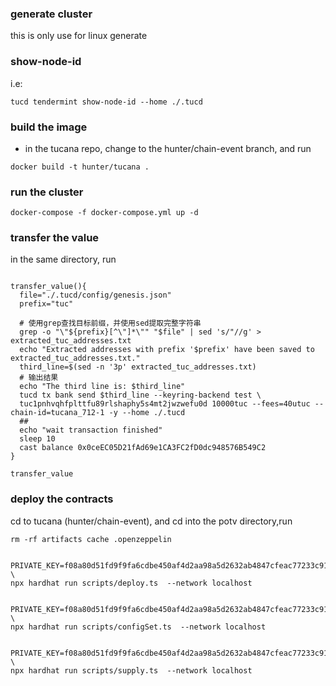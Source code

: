 ### generate cluster

this is only use for linux generate

### show-node-id
i.e: 
```shell
tucd tendermint show-node-id --home ./.tucd
```
### build the image

- in the tucana repo, change to the hunter/chain-event branch, and run
```shell
docker build -t hunter/tucana .
```

### run the cluster
```shell
docker-compose -f docker-compose.yml up -d
```

### transfer the value
in the same directory, run
```shell

transfer_value(){
  file="./.tucd/config/genesis.json"
  prefix="tuc"

  # 使用grep查找目标前缀，并使用sed提取完整字符串
  grep -o "\"${prefix}[^\"]*\"" "$file" | sed 's/"//g' > extracted_tuc_addresses.txt
  echo "Extracted addresses with prefix '$prefix' have been saved to extracted_tuc_addresses.txt."
  third_line=$(sed -n '3p' extracted_tuc_addresses.txt)
  # 输出结果
  echo "The third line is: $third_line"
  tucd tx bank send $third_line --keyring-backend test \
  tuc1pnhvqhfplttfu89rlshaphy5s4mt2jwzwefu0d 10000tuc --fees=40utuc --chain-id=tucana_712-1 -y --home ./.tucd
  ##
  echo "wait transaction finished"
  sleep 10
  cast balance 0x0ceEC05D21fAd69e1CA3FC2fD0dc948576B549C2
}

transfer_value
```

### deploy the contracts

cd  to tucana (hunter/chain-event), and cd into the potv directory,run 

```shell
rm -rf artifacts cache .openzeppelin


PRIVATE_KEY=f08a80d51fd9f9fa6cdbe450af4d2aa98a5d2632ab4847cfeac77233c911f832 \
npx hardhat run scripts/deploy.ts  --network localhost


PRIVATE_KEY=f08a80d51fd9f9fa6cdbe450af4d2aa98a5d2632ab4847cfeac77233c911f832 \
npx hardhat run scripts/configSet.ts  --network localhost


PRIVATE_KEY=f08a80d51fd9f9fa6cdbe450af4d2aa98a5d2632ab4847cfeac77233c911f832 \
npx hardhat run scripts/supply.ts  --network localhost
```